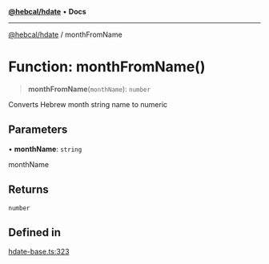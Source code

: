 [**@hebcal/hdate**](../README.md) • **Docs**

***

[@hebcal/hdate](../globals.md) / monthFromName

# Function: monthFromName()

> **monthFromName**(`monthName`): `number`

Converts Hebrew month string name to numeric

## Parameters

• **monthName**: `string`

monthName

## Returns

`number`

## Defined in

[hdate-base.ts:323](https://github.com/hebcal/hdate-js/blob/285f3b584b6b2fae587a29ebff92389be73806cb/src/hdate-base.ts#L323)
